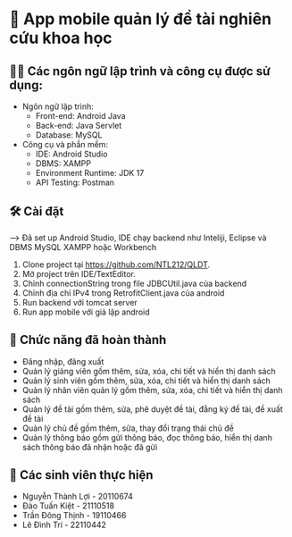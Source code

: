 # 🚀 App mobile quản lý đề tài nghiên cứu khoa học


## 👩‍💻 Các ngôn ngữ lập trình và công cụ được sử dụng:
* Ngôn ngữ lập trình:
   - Front-end: Android Java
   - Back-end: Java Servlet
   - Database: MySQL
* Công cụ và phần mềm:
   - IDE: Android Studio
   - DBMS: XAMPP
   - Environment Runtime: JDK 17
   - API Testing: Postman

## 🛠 Cài đặt
--> Đã set up Android Studio, IDE chạy backend như Inteliji, Eclipse và DBMS MySQL XAMPP hoặc Workbench
1. Clone project tại https://github.com/NTL212/QLDT.
2. Mở project trên IDE/TextEditor.
3. Chỉnh connectionString trong file JDBCUtil.java của backend
4. Chỉnh địa chỉ IPv4 trong RetrofitClient.java của android
5. Run backend với tomcat server
6. Run app mobile với giả lập android

## 🎺 Chức năng đã hoàn thành
- Đăng nhập, đăng xuất
- Quản lý giảng viên gồm thêm, sửa, xóa, chi tiết và hiển thị danh sách
- Quản lý sinh viên gồm thêm, sửa, xóa, chi tiết và hiển thị danh sách
- Quản lý nhân viên quản lý gồm thêm, sửa, xóa, chi tiết và hiển thị danh sách
- Quản lý đề tài gồm thêm, sửa, phê duyệt đề tài, đằng ký đề tài, đề xuất đề tài
- Quản lý chủ đề gồm thêm, sửa, thay đổi trạng thái chủ đề
- Quản lý thông báo gồm gửi thông báo, đọc thông báo, hiển thị danh sách thông báo đã nhận hoặc đã gửi


## 🎁 Các sinh viên thực hiện
- Nguyễn Thành Lợi - 20110674
- Đào Tuấn Kiệt - 21110518
- Trần Đông Thịnh - 19110466
- Lê Đình Trí - 22110442
